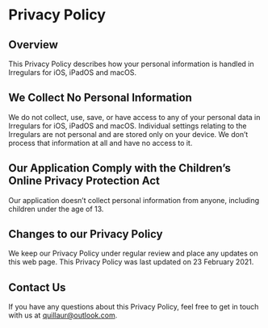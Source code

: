 # Privacy Policy
## Overview
This Privacy Policy describes how your personal information is handled in Irregulars for iOS, iPadOS and macOS.
## We Collect No Personal Information
We do not collect, use, save, or have access to any of your personal data in Irregulars for iOS, iPadOS and macOS.
Individual settings relating to the Irregulars are not personal and are stored only on your device. We don’t process that information at all and have no access to it.
## Our Application Comply with the Children’s Online Privacy Protection Act
Our application doesn’t collect personal information from anyone, including children under the age of 13.
## Changes to our Privacy Policy
We keep our Privacy Policy under regular review and place any updates on this web page. This Privacy Policy was last updated on 23 February 2021.
## Contact Us
If you have any questions about this Privacy Policy, feel free to get in touch with us at quillaur@outlook.сom.
